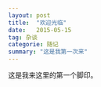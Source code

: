 ```yaml
---
layout: post
title:  "欢迎光临"
date:   2015-05-15
tag: 杂谈
categorie: 随记
summary: "这是我第一次来"
---
```

这是我来这里的第一个脚印。
